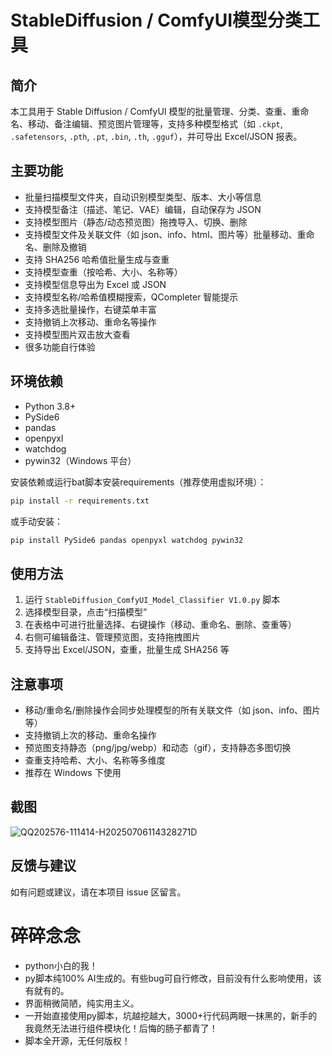 # StableDiffusion / ComfyUI模型分类工具

## 简介

本工具用于 Stable Diffusion / ComfyUI 模型的批量管理、分类、查重、重命名、移动、备注编辑、预览图片管理等，支持多种模型格式（如 `.ckpt`, `.safetensors`, `.pth`, `.pt`, `.bin`, `.th`, `.gguf`），并可导出 Excel/JSON 报表。

## 主要功能

- 批量扫描模型文件夹，自动识别模型类型、版本、大小等信息
- 支持模型备注（描述、笔记、VAE）编辑，自动保存为 JSON
- 支持模型图片（静态/动态预览图）拖拽导入、切换、删除
- 支持模型文件及关联文件（如 json、info、html、图片等）批量移动、重命名、删除及撤销
- 支持 SHA256 哈希值批量生成与查重
- 支持模型查重（按哈希、大小、名称等）
- 支持模型信息导出为 Excel 或 JSON
- 支持模型名称/哈希值模糊搜索，QCompleter 智能提示
- 支持多选批量操作，右键菜单丰富
- 支持撤销上次移动、重命名等操作
- 支持模型图片双击放大查看
- 很多功能自行体验

## 环境依赖

- Python 3.8+
- PySide6
- pandas
- openpyxl
- watchdog
- pywin32（Windows 平台）

安装依赖或运行bat脚本安装requirements（推荐使用虚拟环境）：

```sh
pip install -r requirements.txt
```

或手动安装：

```sh
pip install PySide6 pandas openpyxl watchdog pywin32
```


## 使用方法

1. 运行 `StableDiffusion_ComfyUI_Model_Classifier V1.0.py` 脚本
2. 选择模型目录，点击“扫描模型”
3. 在表格中可进行批量选择、右键操作（移动、重命名、删除、查重等）
4. 右侧可编辑备注、管理预览图，支持拖拽图片
5. 支持导出 Excel/JSON，查重，批量生成 SHA256 等

## 注意事项

- 移动/重命名/删除操作会同步处理模型的所有关联文件（如 json、info、图片等）
- 支持撤销上次的移动、重命名操作
- 预览图支持静态（png/jpg/webp）和动态（gif），支持静态多图切换
- 查重支持哈希、大小、名称等多维度
- 推荐在 Windows 下使用

## 截图

![QQ202576-111414-H20250706114328271D](https://github.com/user-attachments/assets/614c7acb-7d67-4fb1-a39a-44553b22c187)


## 反馈与建议

如有问题或建议，请在本项目 issue 区留言。


# 碎碎念念
- python小白的我！
- py脚本纯100% AI生成的。有些bug可自行修改，目前没有什么影响使用，该有就有的。
- 界面稍微简陋，纯实用主义。
- 一开始直接使用py脚本，坑越挖越大，3000+行代码两眼一抹黑的，新手的我竟然无法进行组件模块化！后悔的肠子都青了！
- 脚本全开源，无任何版权！
